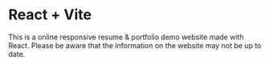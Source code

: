 # React + Vite

This is a online responsive resume & portfolio demo website made with React. 
Please be aware that the information on the website may not be up to date.
